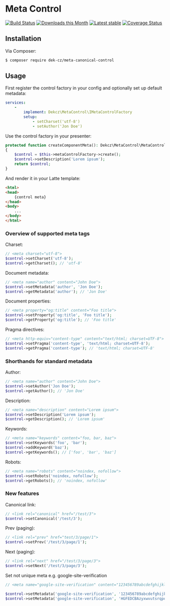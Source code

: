 Meta Control
============

[![Build Status](https://github.com/dek-cz/meta-canonical-control/workflows/CI/badge.svg)](https://github.com/dek-cz/meta-canonical-control/actions?query=workflow%3ACI+branch%3Amaster)
[![Downloads this Month](https://img.shields.io/packagist/dm/dek-cz/meta-canonical-control.svg)](https://packagist.org/packages/dek-cz/meta-canonical-control)
[![Latest stable](https://img.shields.io/packagist/v/dek-cz/meta-canonical-control.svg)](https://packagist.org/packages/dek-cz/meta-canonical-control)
[![Coverage Status](https://coveralls.io/repos/github/dek-cz/meta-canonical-control/badge.svg?branch=master)](https://coveralls.io/github/dek-cz/meta-canonical-control?branch=master)

Installation
------------

Via Composer:

```sh
$ composer require dek-cz/meta-canonical-control
```


Usage
-----

First register the control factory in your config and optionally set up default metadata:
```yaml
services:
    -
        implement: Dekcz\MetaControl\IMetaControlFactory
        setup:
            - setCharset('utf-8')
            - setAuthor('Jon Doe')
```

Use the control factory in your presenter:
```php
protected function createComponentMeta(): Dekcz\MetaControl\MetaControl
{
    $control = $this->metaControlFactory->create();
    $control->setDescription('Lorem ipsum');
    return $control;
}
```

And render it in your Latte template:
```html
<html>
<head>
    {control meta}
</head>
<body>
    ...
</body>
</html>
```

### Overview of supported meta tags

Charset:
```php
// <meta charset="utf-8">
$control->setCharset('utf-8');
$control->getCharset(); // 'utf-8'
```

Document metadata:
```php
// <meta name="author" content="John Doe">
$control->setMetadata('author', 'Jon Doe');
$control->getMetadata('author'); // 'Jon Doe'
```

Document properties:
```php
// <meta property="og:title" content="Foo title">
$control->setProperty('og:title', 'Foo title');
$control->getProperty('og:title'); // 'Foo title'
```

Pragma directives:
```php
// <meta http-equiv="content-type" content="text/html; charset=UTF-8">
$control->setPragma('content-type', 'text/html; charset=UTF-8');
$control->getPragma('content-type'); // 'text/html; charset=UTF-8'
```

### Shorthands for standard metadata

Author:
```php
// <meta name="author" content="John Doe">
$control->setAuthor('Jon Doe');
$control->getAuthor(); // 'Jon Doe'
```

Description:
```php
// <meta name="description" content="Lorem ipsum">
$control->setDescription('Lorem ipsum');
$control->getDescription(); // 'Lorem ipsum'
```

Keywords:
```php
// <meta name="keywords" content="foo, bar, baz">
$control->setKeywords('foo', 'bar');
$control->addKeyword('baz');
$control->getKeywords(); // ['foo', 'bar', 'baz']
```

Robots:
```php
// <meta name="robots" content="noindex, nofollow">
$control->setRobots('noindex, nofollow');
$control->getRobots(); // 'noindex, nofollow'
```
### New features

Canonical link:
```php
// <link rel="canonical" href="/test/3">
$control->setCanonical('/test/3');
```
Prev (paging):
```php
// <link rel="prev" href="test/3/page/1">
$control->setPrev('/test/3/page/1');
```
Next (paging):
```php
// <link rel="next" href="/test/3/page/3">
$control->setNext('/test/3/page/3');
```
Set not unique meta e.g. google-site-verification
```php
// <meta name="google-site-verification" content="123456789abcdefghijklmnopqrstuvwxyzABCDEFGH">\n<meta name="google-site-verification" content="HGFEDCBAzyxwvutsrqponmlkjihgfedcba987654321">\n

$control->setMetadata('google-site-verification', '123456789abcdefghijklmnopqrstuvwxyzABCDEFGH');
$control->setMetadata('google-site-verification', 'HGFEDCBAzyxwvutsrqponmlkjihgfedcba987654321');
```

